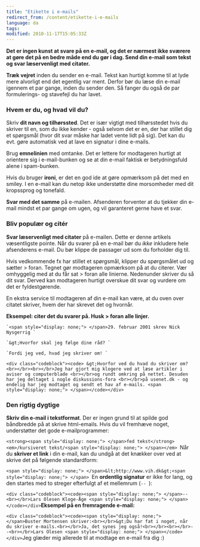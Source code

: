 ```yaml
---
title: "Etikette i e-mails"
redirect_from: /content/etikette-i-e-mails
language: da
tags:
modified: 2010-11-17T15:05:33Z
---
```


**Det er ingen kunst at svare på en e-mail, og det er nærmest ikke sværere at gøre det på en bedre måde end du gør i dag. Send din e-mail som tekst og svar læservenligt med citater.**

**Træk vejret** inden du sender en e-mail. Tekst kan hurtigt komme til at lyde mere alvorligt end det egentlig var ment. Derfor bør du læse din e-mail igennem et par gange, inden du sender den. Så fanger du også de par formulerings- og stavefejl du har lavet.

### Hvem er du, og hvad vil du?

Skriv **dit navn og tilhørssted**. Det er især vigtigt med tilhørsstedet hvis du skriver til en, som du ikke kender - også selvom det er en, der har stillet dig et spørgsmål (hvor dit svar måske har ladet vente lidt på sig). Det kan du evt. gøre automatisk ved at lave en signatur i dine e-mails.

Brug **emnelinien** med omtanke. Det er lettere for modtageren hurtigt at orientere sig i e-mail-bunken og se at din e-mail faktisk er betydningsfuld alene i spam-bunken.

Hvis du bruger **ironi**, er det en god ide at gøre opmærksom på det med en smiley. I en e-mail kan du netop ikke understøtte dine morsomheder med dit kropssprog og tonefald.

**Svar med det samme** på e-mailen. Afsenderen forventer at du tjekker din e-mail mindst et par gange om ugen, og vil garanteret gerne have et svar.

### Bliv populær og citér

**Svar læservenligt med citater** på e-mailen. Dette er denne artikels væsentligste pointe. Når du svarer på en e-mail bør du _ikke_ inkludere hele afsenderens e-mail. Du bør klippe de passager ud som du forholder dig til.

Hvis vedkommende fx har stillet et spørgsmål, klipper du spørgsmålet ud og sætter > foran. Tegnet gør modtageren opmærksom på at du citerer. Vær omhyggelig med at du får sat > foran alle linierne. Nedenunder skriver du så dit svar. Derved kan modtageren hurtigt overskue dit svar og vurdere om det er fyldestgørende.

En ekstra service til modtageren af din e-mail kan være, at du oven over citatet skriver, hvem der har skrevet det og hvornår.

**Eksempel: citer det du svarer på. Husk > foran alle linjer.**

```
`<span style="display: none;"> </span>29. februar 2001 skrev Nick Nysgerrig `

`&gt;Hvorfor skal jeg følge dine råd? `

`Fordi jeg ved, hvad jeg skriver om! `

<div class="codeblock"><code> &gt;Hvorfor ved du hvad du skriver om?<br></br><br></br>Jeg har gjort mig klogere ved at læse artikler i aviser og computerblade <br></br>og rundt omkring på nettet. Desuden har jeg deltaget i nogle diskussions-fora <br></br>på usenet.dk - og endelig har jeg modtaget og sendt et hav af e-mails. <span style="display: none;"> </span></code></div>
```
### Den rigtig dygtige

**Skriv din e-mail i tekstformat**. Der er ingen grund til at spilde god båndbredde på at skrive html-emails. Hvis du vil fremhæve noget, understøtter det gode e-mailprogrammer:

`<strong><span style="display: none;"> </span>fed tekst</strong> <em>/kursiveret tekst/<span style="display: none;"> </span></em> `Når du **skriver et link** i din e-mail, kan du undgå at det knækker over ved at skrive det på følgende standardform:

`<span style="display: none;"> </span>&lt;http://www.vih.dk&gt;<span style="display: none;"> </span> `En **ordentlig signatur** er ikke for lang, og den startes med to streger efterfulgt af et mellemrum (`-- `):

`<div class="codeblock"><code><span style="display: none;"> </span>--<br></br>Lars Olesen Kloge-Åge <span style="display: none;"> </span></code></div>`**Eksempel på en fremragende e-mail:**

`<div class="codeblock"><code><span style="display: none;"> </span>Buster Mortensen skriver:<br></br>&gt;Du har fat i noget, når du skriver e-mails.<br></br>Ja, det synes jeg også!<br></br><br></br>--<br></br>Lars Olesen <span style="display: none;"> </span></code></div>`Jeg glæder mig allerede til at modtage en e-mail fra dig :)
